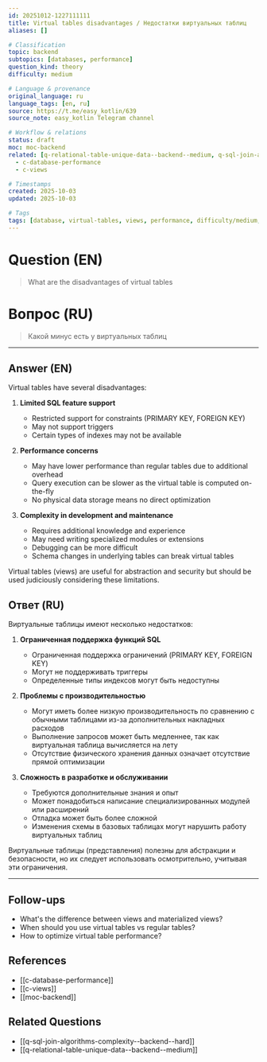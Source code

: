```yaml
---
id: 20251012-1227111111
title: Virtual tables disadvantages / Недостатки виртуальных таблиц
aliases: []

# Classification
topic: backend
subtopics: [databases, performance]
question_kind: theory
difficulty: medium

# Language & provenance
original_language: ru
language_tags: [en, ru]
source: https://t.me/easy_kotlin/639
source_note: easy_kotlin Telegram channel

# Workflow & relations
status: draft
moc: moc-backend
related: [q-relational-table-unique-data--backend--medium, q-sql-join-algorithms-complexity--backend--hard, q-database-migration-purpose--backend--medium]
  - c-database-performance
  - c-views

# Timestamps
created: 2025-10-03
updated: 2025-10-03

# Tags
tags: [database, virtual-tables, views, performance, difficulty/medium, easy_kotlin, lang/ru, backend]
---
```

# Question (EN)
> What are the disadvantages of virtual tables
# Вопрос (RU)
> Какой минус есть у виртуальных таблиц

---

## Answer (EN)

Virtual tables have several disadvantages:

1. **Limited SQL feature support**
   - Restricted support for constraints (PRIMARY KEY, FOREIGN KEY)
   - May not support triggers
   - Certain types of indexes may not be available

2. **Performance concerns**
   - May have lower performance than regular tables due to additional overhead
   - Query execution can be slower as the virtual table is computed on-the-fly
   - No physical data storage means no direct optimization

3. **Complexity in development and maintenance**
   - Requires additional knowledge and experience
   - May need writing specialized modules or extensions
   - Debugging can be more difficult
   - Schema changes in underlying tables can break virtual tables

Virtual tables (views) are useful for abstraction and security but should be used judiciously considering these limitations.

## Ответ (RU)

Виртуальные таблицы имеют несколько недостатков:

1. **Ограниченная поддержка функций SQL**
   - Ограниченная поддержка ограничений (PRIMARY KEY, FOREIGN KEY)
   - Могут не поддерживать триггеры
   - Определенные типы индексов могут быть недоступны

2. **Проблемы с производительностью**
   - Могут иметь более низкую производительность по сравнению с обычными таблицами из-за дополнительных накладных расходов
   - Выполнение запросов может быть медленнее, так как виртуальная таблица вычисляется на лету
   - Отсутствие физического хранения данных означает отсутствие прямой оптимизации

3. **Сложность в разработке и обслуживании**
   - Требуются дополнительные знания и опыт
   - Может понадобиться написание специализированных модулей или расширений
   - Отладка может быть более сложной
   - Изменения схемы в базовых таблицах могут нарушить работу виртуальных таблиц

Виртуальные таблицы (представления) полезны для абстракции и безопасности, но их следует использовать осмотрительно, учитывая эти ограничения.

---

## Follow-ups
- What's the difference between views and materialized views?
- When should you use virtual tables vs regular tables?
- How to optimize virtual table performance?

## References
- [[c-database-performance]]
- [[c-views]]
- [[moc-backend]]

## Related Questions
- [[q-sql-join-algorithms-complexity--backend--hard]]
- [[q-relational-table-unique-data--backend--medium]]
